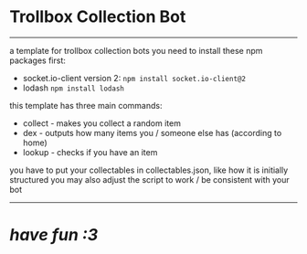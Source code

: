 # Trollbox Collection Bot
***
a template for trollbox collection bots
you need to install these npm packages first:
- socket.io-client version 2:
`npm install socket.io-client@2`
- lodash
`npm install lodash`

this template has three main commands:
- collect - makes you collect a random item
- dex - outputs how many items you / someone else has (according to home)
- lookup - checks if you have an item

you have to put your collectables in collectables.json, like how it is initially structured
you may also adjust the script to work / be consistent with your bot
***
# ***have fun :3***

